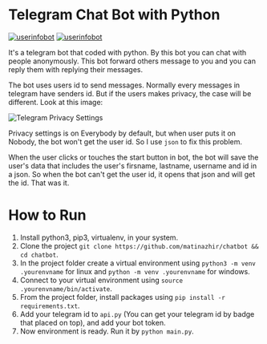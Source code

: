 # Telegram Chat Bot with Python
[![userinfobot](https://img.shields.io/badge/UserInfoBot-Get%20Your%20ID-blue)](https://t.me/userinfobot)
[![userinfobot](https://img.shields.io/badge/Requirements-See%20Here-green)](https://github.com/matinazhir/chatbot/blob/master/requirements.txt)

It's a telegram bot that coded with python. By this bot you can chat with people anonymously.
This bot forward others message to you and you can reply them with replying their messages.

The bot uses users id to send messages. Normally every messages in telegram have senders id. But if the users makes privacy, the case will be different. Look at this image:

![Telegram Privacy Settings](https://i.stack.imgur.com/ARwvu.png "Telegram Privacy Settings")


Privacy settings is on Everybody by default, but when user puts it on Nobody, the bot won't get the user id.
So I use ```json``` to fix this problem.

When the user clicks or touches the start button in bot, the bot will save the user's data that includes the user's firsname, lastname, username and id in a json. So when the bot can't get the user id, it opens that json and will get the id. That was it.

# How to Run

1. Install python3, pip3, virtualenv, in your system.
2. Clone the project ```git clone https://github.com/matinazhir/chatbot && cd chatbot```.
3. In the project folder create a virtual environment using ```python3 -m venv .yourenvname``` for linux and ```python -m venv .yourenvname``` for windows.
4. Connect to your virtual environment using ```source .yourenvname/bin/activate```.
5. From the project folder, install packages using ```pip install -r requirements.txt```.
6. Add your telegram id to ```api.py``` (You can get your telegram id by badge that placed on top), and add your bot token.
7. Now environment is ready. Run it by ```python main.py```.
